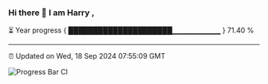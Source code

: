 ### Hi there 👋 I am Harry , 

⏳ Year progress { █████████████████████▁▁▁▁▁▁▁▁▁ } 71.40 %

---

⏰ Updated on Wed, 18 Sep 2024 07:55:09 GMT

![Progress Bar CI](https://github.com/duykhang68/duykhang68/workflows/Progress%20Bar%20CI/badge.svg)
